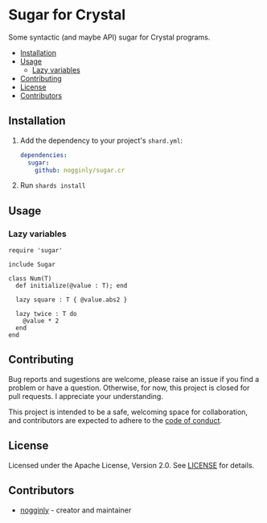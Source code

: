 # Sugar for Crystal

Some syntactic (and maybe API) sugar for Crystal programs.

- [Installation](#installation)
- [Usage](#usage)
  - [Lazy variables](#lazy-variables)
- [Contributing](#contributing)
- [License](#license)
- [Contributors](#contributors)

## Installation

1. Add the dependency to your project's `shard.yml`:

   ```yaml
   dependencies:
     sugar:
       github: nogginly/sugar.cr
   ```

2. Run `shards install`

## Usage

### Lazy variables

```cr
require 'sugar'

include Sugar

class Num(T)
  def initialize(@value : T); end

  lazy square : T { @value.abs2 }

  lazy twice : T do
    @value * 2
  end
end
```

## Contributing

Bug reports and sugestions are welcome, please raise an issue if you find a problem or have a question. Otherwise, for now, this project is closed for pull requests. I appreciate your understanding.

This project is intended to be a safe, welcoming space for collaboration, and contributors are expected to adhere to the [code of conduct](https://www.contributor-covenant.org/version/1/4/code-of-conduct/).

## License

Licensed under the Apache License, Version 2.0. See [LICENSE](/LICENSE) for details.

## Contributors

- [nogginly](https://github.com/nogginly) - creator and maintainer

